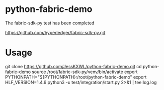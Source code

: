 # python-fabric-demo

The fabric-sdk-py test has been completed

https://github.com/hyperledger/fabric-sdk-py.git

# Usage

git clone https://github.com/JessKXWL/python-fabric-demo.git
cd python-fabric-demo
source /root/fabric-sdk-py/venv/bin/activate
export PYTHONPATH="${PYTHONPATH}:/root/python-fabric-demo"
export HLF_VERSION=1.4.6
python3 -u test/integration/start.py 2>&1 | tee  log.log
